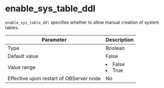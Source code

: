 enable_sys_table_ddl
=========================================

`enable_sys_table_ddl` specifies whether to allow manual creation of system tables.


| **Parameter** | **Description** |
|------------------|--------------------------------------------------------------------------------------------------------|
| Type | Boolean |
| Default value | False |
| Value range | <li> False   <li> True |
| Effective upon restart of OBServer node | No |